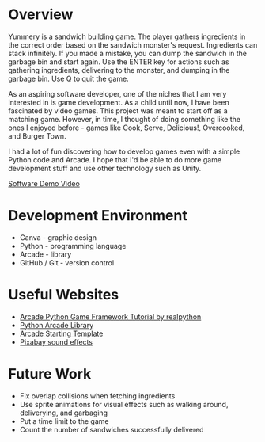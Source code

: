 # Overview

Yummery is a sandwich building game. The player gathers ingredients in the correct order based on the sandwich monster's request. Ingredients can stack infinitely. If you made a mistake, you can dump the sandwich in the garbage bin and start again. Use the ENTER key for actions such as gathering ingredients, delivering to the monster, and dumping in the garbage bin. Use Q to quit the game.

As an aspiring software developer, one of the niches that I am very interested in is game development. As a child until now, I have been fascinated by video games. This project was meant to start off as a matching game. However, in time, I thought of doing something like the ones I enjoyed before - games like Cook, Serve, Delicious!, Overcooked, and Burger Town.

I had a lot of fun discovering how to develop games even with a simple Python code and Arcade. I hope that I'd be able to do more game development stuff and use other technology such as Unity.

[Software Demo Video](hhttps://youtu.be/hTDv4lTujUg)

# Development Environment

* Canva - graphic design
* Python - programming language
* Arcade - library
* GitHub / Git - version control

# Useful Websites

* [Arcade Python Game Framework Tutorial by realpython](https://realpython.com/arcade-python-game-framework/)
* [Python Arcade Library](https://api.arcade.academy/en/latest/)
* [Arcade Starting Template](https://api.arcade.academy/en/latest/example_code/starting_template.html)
* [Pixabay sound effects](https://pixabay.com/sound-effects/)

# Future Work

* Fix overlap collisions when fetching ingredients
* Use sprite animations for visual effects such as walking around, deliverying, and garbaging
* Put a time limit to the game
* Count the number of sandwiches successfully delivered
